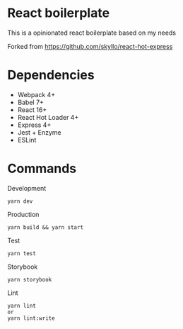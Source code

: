# React boilerplate

This is a opinionated react boilerplate based on my needs

Forked from https://github.com/skyllo/react-hot-express

# Dependencies
- Webpack 4+
- Babel 7+
- React 16+
- React Hot Loader 4+
- Express 4+
- Jest + Enzyme
- ESLint

# Commands
Development
```
yarn dev
```

Production
```
yarn build && yarn start
```

Test
```
yarn test
```

Storybook
```
yarn storybook
```

Lint
```
yarn lint
or
yarn lint:write
```